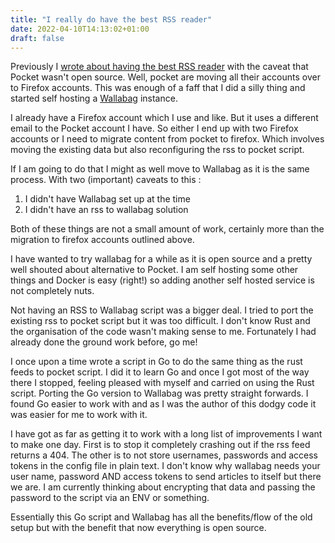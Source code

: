 ```yaml
---
title: "I really do have the best RSS reader"
date: 2022-04-10T14:13:02+01:00
draft: false
---
```


Previously I [wrote about having the best RSS reader](/post/rss-reader) with the caveat that Pocket wasn't open source. Well, pocket are moving all their accounts over to Firefox accounts. This was enough of a faff that I did a silly thing and started self hosting a [Wallabag](https://www.wallabag.it/en) instance.

I already have a Firefox account which I use and like. But it uses a different email to the Pocket account I have. So either I end up with two Firefox accounts or I need to migrate content from pocket to firefox. Which involves moving the existing data but also reconfiguring the rss to pocket script.

If I am going to do that I might as well move to Wallabag as it is the same process. With two (important) caveats to this :
1. I didn't have Wallabag set up at the time
2. I didn't have an rss to wallabag solution

Both of these things are not a small amount of work, certainly more than the migration to firefox accounts outlined above.

I have wanted to try wallabag for a while as it is open source and a pretty well shouted about alternative to Pocket. I am self hosting some other things and Docker is easy (right!) so adding another self hosted service is not completely nuts.

Not having an RSS to Wallabag script was a bigger deal. I tried to port the existing rss to pocket script but it was too difficult. I don't know Rust and the organisation of the code wasn't making sense to me. Fortunately I had already done the ground work before, go me!

I once upon a time wrote a script in Go to do the same thing as the rust feeds to pocket script. I did it to learn Go and once I got most of the way there I stopped, feeling pleased with myself and carried on using the Rust script. Porting the Go version to Wallabag was pretty straight forwards. I found Go easier to work with and as I was the author of this dodgy code it was easier for me to work with it.

I have got as far as getting it to work with a long list of improvements I want to make one day. First is to stop it completely crashing out if the rss feed returns a 404. The other is to not store usernames, passwords and access tokens in the config file in plain text. I don't know why wallabag needs your user name, password AND access tokens to send articles to itself but there we are. I am currently thinking about encrypting that data and passing the password to the script via an ENV or something.

Essentially this Go script and Wallabag has all the benefits/flow of the old setup but with the benefit that now everything is open source.
